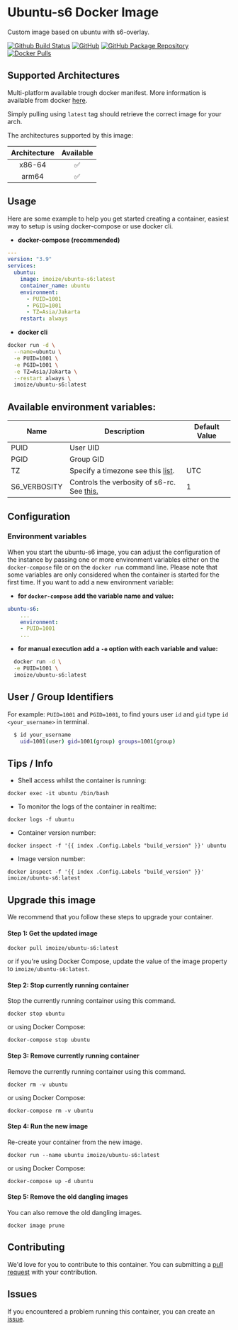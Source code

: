 # Ubuntu-s6 Docker Image

Custom image based on ubuntu with s6-overlay. 

[![Github Build Status](https://img.shields.io/github/actions/workflow/status/imoize/docker-ubuntu/build.yml?color=458837&labelColor=555555&logoColor=ffffff&style=for-the-badge&label=build&logo=github)](https://github.com/imoize/docker-ubuntu/actions?workflow=build)
[![GitHub](https://img.shields.io/static/v1.svg?color=3C79F5&labelColor=555555&logoColor=ffffff&style=for-the-badge&label=imoize&message=GitHub&logo=github)](https://github.com/imoize/docker-ubuntu)
[![GitHub Package Repository](https://img.shields.io/static/v1.svg?color=3C79F5&labelColor=555555&logoColor=ffffff&style=for-the-badge&label=imoize&message=GitHub%20Package&logo=github)](https://github.com/imoize/docker-ubuntu/pkgs/container/ubuntu-s6)
[![Docker Pulls](https://img.shields.io/docker/pulls/imoize/ubuntu-s6.svg?color=3C79F5&labelColor=555555&logoColor=ffffff&style=for-the-badge&label=pulls&logo=docker)](https://hub.docker.com/r/imoize/ubuntu-s6)

## Supported Architectures

Multi-platform available trough docker manifest. More information is available from docker [here](https://github.com/docker/distribution/blob/master/docs/spec/manifest-v2-2.md#manifest-list).

Simply pulling using `latest` tag should retrieve the correct image for your arch.

The architectures supported by this image:

| Architecture | Available |
| :----: | :----: |
| x86-64 | ✅ |
| arm64 | ✅ |

## Usage

Here are some example to help you get started creating a container, easiest way to setup is using docker-compose or use docker cli.

- **docker-compose (recommended)**

```yaml
---
version: "3.9"
services:
  ubuntu:
    image: imoize/ubuntu-s6:latest
    container_name: ubuntu
    environment:
      - PUID=1001
      - PGID=1001
      - TZ=Asia/Jakarta
    restart: always
```

- **docker cli**

```bash
docker run -d \
  --name=ubuntu \
  -e PUID=1001 \
  -e PGID=1001 \
  -e TZ=Asia/Jakarta \
  --restart always \
  imoize/ubuntu-s6:latest
```
## Available environment variables:

| Name                      | Description                                            | Default Value |
| ------------------------- | ------------------------------------------------------ | ------------- |
| PUID                      | User UID                                               |               |
| PGID                      | Group GID                                              |               |
| TZ                        | Specify a timezone see this [list](https://en.wikipedia.org/wiki/List_of_tz_database_time_zones#List).       | UTC          |
| S6_VERBOSITY              | Controls the verbosity of s6-rc. See [this.](https://github.com/just-containers/s6-overlay?tab=readme-ov-file#customizing-s6-overlay-behaviour)    | 1             |

## Configuration

### Environment variables

When you start the ubuntu-s6 image, you can adjust the configuration of the instance by passing one or more environment variables either on the `docker-compose` file or on the `docker run` command line. Please note that some variables are only considered when the container is started for the first time. If you want to add a new environment variable:

- **for `docker-compose` add the variable name and value:**

```yaml
ubuntu-s6:
    ...
    environment:
    - PUID=1001
    ...
```

- **for manual execution add a `-e` option with each variable and value:**

```bash
  docker run -d \
  -e PUID=1001 \
  imoize/ubuntu-s6:latest
```
## User / Group Identifiers

For example: `PUID=1001` and `PGID=1001`, to find yours user `id` and `gid` type `id <your_username>` in terminal.
```bash
  $ id your_username
    uid=1001(user) gid=1001(group) groups=1001(group)
```

## Tips / Info

* Shell access whilst the container is running:
```console
docker exec -it ubuntu /bin/bash
```
* To monitor the logs of the container in realtime:
```console
docker logs -f ubuntu
```
* Container version number:
```console
docker inspect -f '{{ index .Config.Labels "build_version" }}' ubuntu
```
* Image version number:
```console
docker inspect -f '{{ index .Config.Labels "build_version" }}' imoize/ubuntu-s6:latest
```

## Upgrade this image

We recommend that you follow these steps to upgrade your container.

#### Step 1: Get the updated image

```console
docker pull imoize/ubuntu-s6:latest
```

or if you're using Docker Compose, update the value of the image property to
`imoize/ubuntu-s6:latest`.

#### Step 2: Stop currently running container

Stop the currently running container using this command.

```console
docker stop ubuntu
```

or using Docker Compose:

```console
docker-compose stop ubuntu
```

#### Step 3: Remove currently running container

Remove the currently running container using this command.

```console
docker rm -v ubuntu
```

or using Docker Compose:

```console
docker-compose rm -v ubuntu
```

#### Step 4: Run the new image

Re-create your container from the new image.

```console
docker run --name ubuntu imoize/ubuntu-s6:latest
```

or using Docker Compose:

```console
docker-compose up -d ubuntu
```

#### Step 5: Remove the old dangling images

You can also remove the old dangling images.

```console
docker image prune
```

## Contributing

We'd love for you to contribute to this container. You can submitting a [pull request](https://github.com/imoize/docker-ubuntu/pulls) with your contribution.

## Issues

If you encountered a problem running this container, you can create an [issue](https://github.com/imoize/docker-ubuntu/issues).